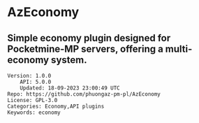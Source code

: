 # AzEconomy
## Simple economy plugin designed for Pocketmine-MP servers, offering a multi-economy system.
```properties
Version: 1.0.0
    API: 5.0.0
    Updated: 18-09-2023 23:00:49 UTC
Repo: https://github.com/phuongaz-pm-pl/AzEconomy
License: GPL-3.0
Categories: Economy,API plugins
Keywords: economy
```